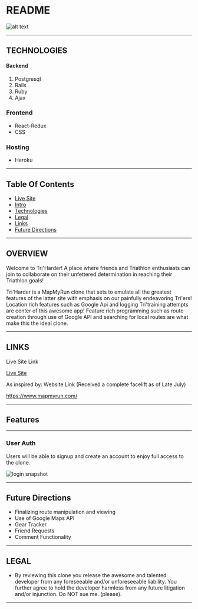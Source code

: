 # README
![alt text](https://github.com/danbourdier/TriHarder/blob/master/app/assets/images/logo_and_txt.png "Logo Title Text 1")

___


## TECHNOLOGIES

#### Backend          
1. Postgresql
2. Rails
3. Ruby
4. Ajax

### Frontend
* React-Redux
* CSS


### Hosting
* Heroku


---



## Table Of Contents

* [Live Site](https://tri-harder.herokuapp.com/)
* [Intro](https://github.com/danbourdier/TriHarder/#Intro)
* [Technologies](https://github.com/danbourdier/TriHarder/#Technologies)
* [Legal](https://github.com/danbourdier/TriHarder/#Legal)
* [Links](https://github.com/danbourdier/TriHarder/#Links)
* [Future Directions](https://github.com/danbourdier/TriHarder/#Intro)


---


## OVERVIEW


Welcome to Tri'Harder! A place where friends and Triathlon enthusiasts can join to collaborate on their unfettered determination in reaching their Triathlon goals!


Tri'Harder is a MapMyRun clone that sets to emulate all the greatest features of the latter site with emphasis on our painfully endeavoring Tri'ers! Location rich features such as Google Api and logging Tri'training attempts are center of this awesome app! Feature rich programming such as route creation through use of Google API and searching for local routes are what make this the ideal clone.


---


## LINKS

Live Site Link


[Live Site](https://tri-harder.herokuapp.com/)


As inspired by: Website Link (Received a complete facelift as of Late July)

https://www.mapmyrun.com/


---


## Features


---

### User Auth

Users will be able to signup and create an account to enjoy full access to the clone.


![login snapshot](https://github.com/danbourdier/TriHarder/blob/master/app/assets/images/log_in_snapshot.png "Logo Title Text 2")


---
## Future Directions
* Finalizing route manipulation and viewing
* Use of Google Maps API
* Gear Tracker
* Friend Requests
* Comment Functionality     
---


## LEGAL
*  By reviewing this clone you release the awesome and talented developer from any foreseeable and/or unforeseeable liability. You further agree to hold the developer harmless from any future litigation and/or injunction. Do NOT sue me. (please).

---



<!-- This README would normally document whatever steps are necessary to get the
application up and running.

Things you may want to cover:

* Ruby version

* System dependencies

* Configuration

* Database creation

* Database initialization

* How to run the test suite

* Services (job queues, cache servers, search engines, etc.)

* Deployment instructions

* ... -->
